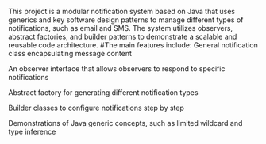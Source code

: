 This project is a modular notification system based on Java that uses generics and key software design patterns to manage different types of notifications, such as email and SMS. The system utilizes observers, abstract factories, and builder patterns to demonstrate a scalable and reusable code architecture.
#The main features include: 
General notification class encapsulating message content

An observer interface that allows observers to respond to specific notifications

Abstract factory for generating different notification types

Builder classes to configure notifications step by step

Demonstrations of Java generic concepts, such as limited wildcard and type inference
